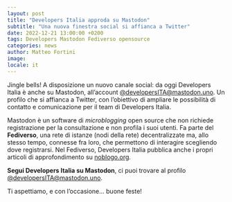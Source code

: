 ```yaml
---
layout: post
title: "Developers Italia approda su Mastodon"
subtitle: "Una nuova finestra social si affianca a Twitter"
date: 2022-12-21 13:00:00 +0200
tags: Developers Mastodon Fediverso opensource
categories: news
author: Matteo Fortini
image:  
locale: it
---
```

Jingle bells! A disposizione un nuovo canale social: da oggi Developers Italia è anche su Mastodon, all’account [@developersITA@mastodon.uno](https://mastodon.uno/@developersITA@mastodon.uno). Un profilo che si affianca a Twitter, con l’obiettivo di ampliare le possibilità di contatto e comunicazione per il team di Developers Italia.

Mastodon è un software di *microblogging* open source che non richiede registrazione per la consultazione e non profila i suoi utenti. Fa parte del **Fediverso**, una rete di istanze (nodi della rete) decentralizzate ma, allo stesso tempo, connesse fra loro, che permettono di interagire scegliendo dove registrarsi. Nel Fediverso, Developers Italia pubblica anche i propri articoli di approfondimento su [noblogo.org](https://noblogo.org/developers-italia/). 

**Segui Developers Italia su Mastodon**, ci puoi trovare al profilo [@developersITA@mastodon.uno](https://mastodon.uno/@developersITA@mastodon.uno).

Ti aspettiamo, e con l’occasione… buone feste!
